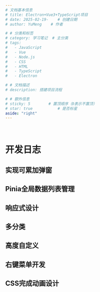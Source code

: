 ```yaml
---
# 文档基本信息
# title: Electron+Vue3+TypeScript项目
# date: 2025-02-19-    # 创建日期
# author: YuMeng    # 作者

# # 分类和标签
# category: 学习笔记  # 主分类
# tags: 
#   - JavaScript
#   - Vue
#   - Node.js
#   - CSS
#   - HTML
#   - TypeScript
#   - Electron

# # 文档描述
# description: 搭建项目流程

# # 额外信息
# sticky: 5        # 置顶顺序（0表示不置顶）
# star: true           # 是否标星
aside: "right"
---
```


<ReadingProgress :showOnlyTopButton="true" :autoHideNav="false"/>

<br>

# 开发日志

## 实现可累加弹窗
 
## Pinia全局数据列表管理
 
## 响应式设计
 
## 多分类
 
## 高度自定义
 
## 右键菜单开发
 
## CSS完成动画设计

